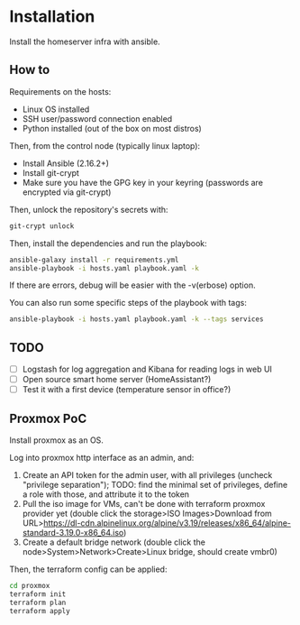 # Installation

Install the homeserver infra with ansible.

## How to

Requirements on the hosts:
- Linux OS installed 
- SSH user/password connection enabled
- Python installed (out of the box on most distros)

Then, from the control node (typically linux laptop):
- Install Ansible (2.16.2+) 
- Install git-crypt
- Make sure you have the GPG key in your keyring (passwords are encrypted via git-crypt)

Then, unlock the repository's secrets with:

```sh
git-crypt unlock
```

Then, install the dependencies and run the playbook:
```sh
ansible-galaxy install -r requirements.yml
ansible-playbook -i hosts.yaml playbook.yaml -k
```

If there are errors, debug will be easier with the -v(erbose) option.

You can also run some specific steps of the playbook with tags:
```sh
ansible-playbook -i hosts.yaml playbook.yaml -k --tags services
```

## TODO

- [ ] Logstash for log aggregation and Kibana for reading logs in web UI
- [ ] Open source smart home server (HomeAssistant?)
- [ ] Test it with a first device (temperature sensor in office?)

## Proxmox PoC

Install proxmox as an OS.

Log into proxmox http interface as an admin, and:
1. Create an API token for the admin user, with all privileges (uncheck "privilege separation"); TODO: find the minimal set of privileges, define a role with those, and attribute it to the token
2. Pull the iso image for VMs, can't be done with terraform proxmox provider yet (double click the storage>ISO Images>Download from URL>https://dl-cdn.alpinelinux.org/alpine/v3.19/releases/x86_64/alpine-standard-3.19.0-x86_64.iso)
3. Create a default bridge network (double click the node>System>Network>Create>Linux bridge, should create vmbr0)

Then, the terraform config can be applied:
```sh
cd proxmox
terraform init
terraform plan
terraform apply
```
